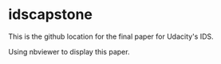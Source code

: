 idscapstone
===========

This is the github location for the final paper for Udacity's IDS.

Using nbviewer to display this paper.